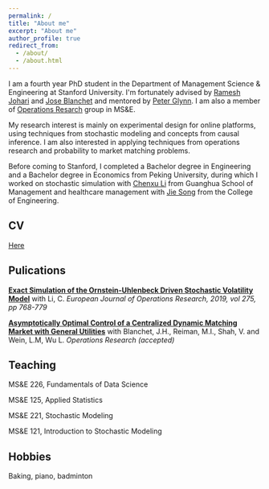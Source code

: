 ```yaml
---
permalink: /
title: "About me"
excerpt: "About me"
author_profile: true
redirect_from: 
  - /about/
  - /about.html
---
```


I am a fourth year PhD student in the Department of Management Science & Engineering at Stanford University. I'm fortunately advised by [Ramesh Johari](http://web.stanford.edu/~rjohari/) and [Jose Blanchet](https://web.stanford.edu/~jblanche/) and mentored by [Peter Glynn](https://web.stanford.edu/~glynn/). I am also a member of [Operations Resarch](https://or.stanford.edu) group in MS&E.

My research interest is mainly on experimental design for online platforms, using techniques from stochastic modeling and concepts from causal inference. I am also interested in applying techniques from operations research and probability to market matching problems.

Before coming to Stanford, I completed a Bachelor degree in Engineering and a Bachelor degree in Economics from Peking University, during which I worked on stochastic simulation with [Chenxu Li](https://en.gsm.pku.edu.cn/conjsxq.jsp?urltype=tree.TreeTempUrl&wbtreeid=1099&user_id=cxli) from Guanghua School of Management and healthcare management with [Jie Song](https://en.coe.pku.edu.cn/faculty/facultyaz/891230.htm) from the College of Engineering.

CV
------
[Here](https://linjiawu.github.io/files/Linjia_CV.pdf)


Pulications
------
[<b>Exact Simulation of the Ornstein-Uhlenbeck Driven Stochastic Volatility Model</b>](https://www.sciencedirect.com/science/article/pii/S0377221718309986) with Li, C. <i>European Journal of Operations Research, 2019, vol 275, pp 768-779</i>


[<b>Asymptotically Optimal Control of a Centralized Dynamic Matching Market with General Utilities</b>](https://arxiv.org/abs/2002.03205) with Blanchet, J.H., Reiman, M.I., Shah, V. and Wein, L.M, Wu L. <i>Operations Research (accepted)</i>


Teaching
------
MS&E 226, Fundamentals of Data Science

MS&E 125, Applied Statistics

MS&E 221, Stochastic Modeling

MS&E 121, Introduction to Stochastic Modeling




Hobbies
------
Baking, piano, badminton
